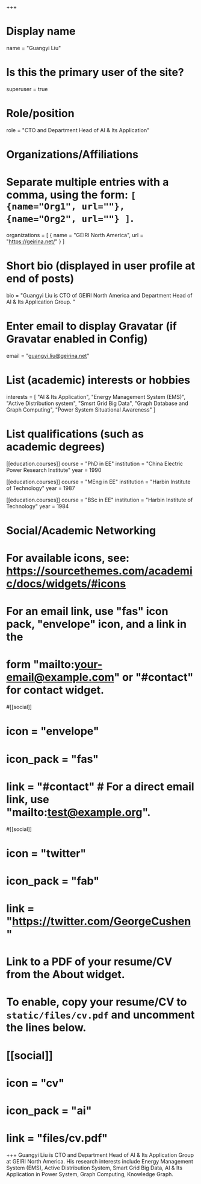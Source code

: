 +++
# Display name
name = "Guangyi Liu"

# Is this the primary user of the site?
superuser = true

# Role/position
role = "CTO and Department Head of AI & Its Application"

# Organizations/Affiliations
#   Separate multiple entries with a comma, using the form: `[ {name="Org1", url=""}, {name="Org2", url=""} ]`.
organizations = [ { name = "GEIRI North America", url = "https://geirina.net/" } ]

# Short bio (displayed in user profile at end of posts)
bio = "Guangyi Liu is CTO of GEIRI North America and Department Head of AI & Its Application Group. "

# Enter email to display Gravatar (if Gravatar enabled in Config)
email = "guangyi.liu@geirina.net"

# List (academic) interests or hobbies
interests = [
  "AI & Its Application",
  "Energy Management System (EMS)",
  "Active Distribution system",
  "Smsrt Grid Big Data",
  "Graph Database and Graph Computing",
  "Power System Situational Awareness"
]

# List qualifications (such as academic degrees)
[[education.courses]]
  course = "PhD in EE"
  institution = "China Electric Power Research Institute"
  year = 1990

[[education.courses]]
  course = "MEng in EE"
  institution = "Harbin Institute of Technology"
  year = 1987

[[education.courses]]
  course = "BSc in EE"
  institution = "Harbin Institute of Technology"
  year = 1984

# Social/Academic Networking
# For available icons, see: https://sourcethemes.com/academic/docs/widgets/#icons
#   For an email link, use "fas" icon pack, "envelope" icon, and a link in the
#   form "mailto:your-email@example.com" or "#contact" for contact widget.

#[[social]]
#  icon = "envelope"
#  icon_pack = "fas"
#  link = "#contact"  # For a direct email link, use "mailto:test@example.org".

#[[social]]
#  icon = "twitter"
#  icon_pack = "fab"
#  link = "https://twitter.com/GeorgeCushen"

# Link to a PDF of your resume/CV from the About widget.
# To enable, copy your resume/CV to `static/files/cv.pdf` and uncomment the lines below.
# [[social]]
#   icon = "cv"
#   icon_pack = "ai"
#   link = "files/cv.pdf"

+++
Guangyi Liu is CTO and Department Head of AI & Its Application Group at GEIRI North America. His research interests include Energy Management System (EMS), Active Distribution System, Smart Grid Big Data, AI & Its Application in Power System, Graph Computing, Knowledge Graph.
